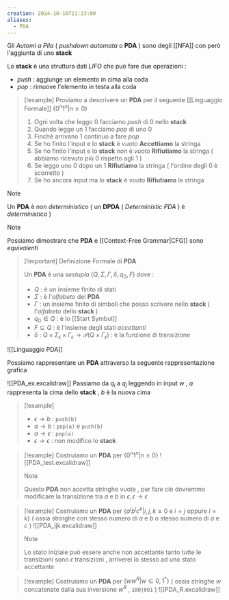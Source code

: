 ```yaml
---
creation: 2024-10-16T11:23:00
aliases:
  - PDA
---
```

Gli *Automi a Pila* ( *pushdown automata* o **PDA** ) sono degli [[NFA]] con però l'aggiunta di uno **stack** 

Lo **stack** è una struttura dati *LIFO* che può fare due operazioni : 
+ *push* : aggiunge un elemento in cima alla coda
+ *pop* : rimuove l'elemento in testa alla coda

>[!example] 
>Proviamo a descrivere un **PDA** per il seguente [[Linguaggio Formale]] $\{0^n1^n | n\ge 0\}$
>
>1. Ogni volta che leggo $0$ facciamo *push* di $0$ nello **stack**
>2. Quando leggo un $1$ facciamo *pop* di uno $0$
>3. Finchè arrivano $1$ continuo a fare *pop*
>4. Se ho finito l'input e lo **stack** è *vuoto* **Accettiamo** la stringa
>5. Se ho finito l'input e lo **stack** *non* è *vuoto* **Rifiutiamo** la stringa ( abbiamo ricevuto più $0$ rispetto agli $1$ )
>6. Se leggo uno $0$ dopo un $1$ **Rifiutiamo** la stringa ( l'ordine degli $0$ è scorretto )
>7. Se ho ancora input ma lo **stack** è *vuoto* **Rifiutiamo** la stringa

>[!note] 
>Un **PDA** è *non deterministico* ( un **DPDA** ( *Deterministic PDA* ) è *deterministico* ) 

>[!note] 
>Possiamo dimostrare che **PDA** e [[Context-Free Grammar|CFG]] sono *equivalenti*

>[!important] Definizione Formale di **PDA**
>
>Un **PDA** è una *sestupla* $(Q,\Sigma,\Gamma,\delta,q_0,F)$ dove :
>
>+ $Q$ : è un insieme finito di stati
>+ $\Sigma$ : è l'*alfabeto* del **PDA**
>+ $\Gamma$ : un insieme finito di simboli che posso scrivere nello **stack** ( l'*alfabeto* dello **stack** )
>+ $q_0 \in Q$ : è lo [[Start Symbol]]
>+ $F\subseteq Q$ : è l'insieme degli stati *accettanti*
>+ $\delta$ : $Q \times \Sigma_{\epsilon} \times \Gamma_{\epsilon} \to \mathcal{P}(Q\times \Gamma_{\epsilon})$ : è la funzione di transizione

![[Linguaggio PDA]]

Possiamo rappresentare un **PDA** attraverso la seguente rappresentazione grafica

![[PDA_ex.excalidraw]]
Passiamo da $q_i$ a $q_j$ leggendo in input $w$ , $a$ rappresenta la cima dello **stack** , $b$ è la nuova cima
>[!example] 
>+ $\epsilon \to b$ : `push(b)`
>+ $a \to b$ : `pop(a)` e `push(b)`
>+ $a \to \epsilon$ : `pop(a)`
>+ $\epsilon \to \epsilon$ : non modifico lo **stack**

>[!example] 
>Costruiamo un **PDA** per $\{0^n1^n | n \ge 0\}$ 
![[PDA_test.excalidraw]]
>>[!note] 
>>Questo **PDA** non accetta stringhe vuote , per fare ciò dovremmo modificare la transizione tra $a$ e $b$ in $\epsilon, \epsilon \to \epsilon$

>[!example] 
>Costruiamo un **PDA** per $\{a^ib^jc^k | i,j,k \ge 0 \text{ e } i = j \text{ oppure } i = k \}$ ( ossia stringhe con stesso numero di $a$ e $b$ o stesso numero di $a$ e $c$ )
![[PDA_ijk.excalidraw]]
>>[!note] 
>>Lo stato iniziale può essere anche non accettante tanto tutte le transizioni sono $\epsilon$ transizioni , arriverei lo stesso ad uno stato accettante

>[!example] 
>Costruiamo un **PDA** per $\{ww^{R} | w \in {0,1}^*\}$ ( ossia stringhe $w$ concatenate dalla sua inversione $w^R$ , `100|001` ) 
![[PDA_R.excalidraw]]

